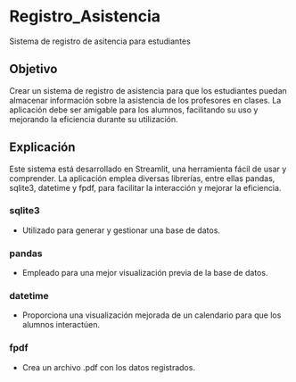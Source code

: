 # Registro_Asistencia
Sistema de registro de asitencia para estudiantes

## Objetivo
Crear un sistema de registro de asistencia para que los estudiantes puedan almacenar información sobre la asistencia de los profesores en clases. La aplicación debe ser amigable para los alumnos, facilitando su uso y mejorando la eficiencia durante su utilización.

## Explicación
Este sistema está desarrollado en Streamlit, una herramienta fácil de usar y comprender. La aplicación emplea diversas librerías, entre ellas pandas, sqlite3, datetime y fpdf, para facilitar la interacción y mejorar la eficiencia.

### sqlite3
- Utilizado para generar y gestionar una base de datos.

### pandas
- Empleado para una mejor visualización previa de la base de datos.

### datetime
- Proporciona una visualización mejorada de un calendario para que los alumnos interactúen.

### fpdf
- Crea un archivo .pdf con los datos registrados.
